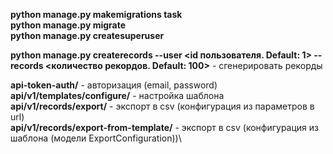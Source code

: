 ﻿
 **python manage.py makemigrations task**\
 **python manage.py migrate**\
 **python manage.py createsuperuser**

**python manage.py createrecords --user <id пользователя. Default: 1> --records <количество рекордов. Default: 100>** - сгенерировать рекорды

**api-token-auth/** - авторизация (email, password)\
**api/v1/templates/configure/** - настройка шаблона\
**api/v1/records/export/** - экспорт в csv (конфигурация из параметров в url)\
**api/v1/records/export-from-template/** - экспорт в csv (конфигурация из шаблона (модели ExportConfiguration))\
